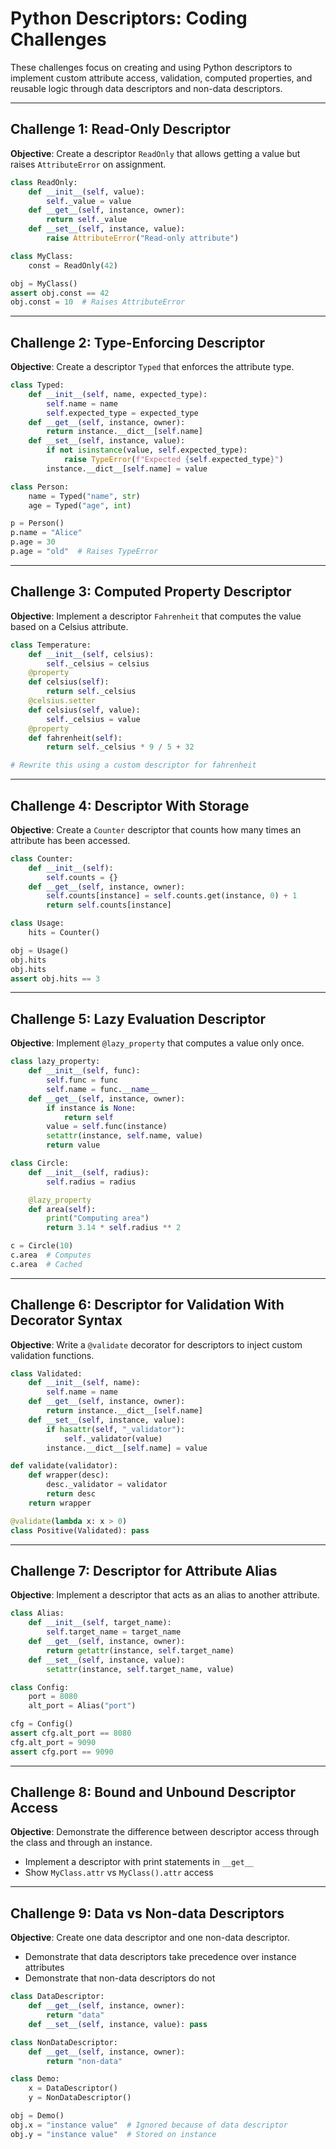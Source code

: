 # Python Descriptors: Coding Challenges

These challenges focus on creating and using Python descriptors to implement custom attribute access, validation, computed properties, and reusable logic through data descriptors and non-data descriptors.

---

## Challenge 1: Read-Only Descriptor

**Objective**: Create a descriptor `ReadOnly` that allows getting a value but raises `AttributeError` on assignment.

```python
class ReadOnly:
    def __init__(self, value):
        self._value = value
    def __get__(self, instance, owner):
        return self._value
    def __set__(self, instance, value):
        raise AttributeError("Read-only attribute")

class MyClass:
    const = ReadOnly(42)

obj = MyClass()
assert obj.const == 42
obj.const = 10  # Raises AttributeError
```

---

## Challenge 2: Type-Enforcing Descriptor

**Objective**: Create a descriptor `Typed` that enforces the attribute type.

```python
class Typed:
    def __init__(self, name, expected_type):
        self.name = name
        self.expected_type = expected_type
    def __get__(self, instance, owner):
        return instance.__dict__[self.name]
    def __set__(self, instance, value):
        if not isinstance(value, self.expected_type):
            raise TypeError(f"Expected {self.expected_type}")
        instance.__dict__[self.name] = value

class Person:
    name = Typed("name", str)
    age = Typed("age", int)

p = Person()
p.name = "Alice"
p.age = 30
p.age = "old"  # Raises TypeError
```

---

## Challenge 3: Computed Property Descriptor

**Objective**: Implement a descriptor `Fahrenheit` that computes the value based on a Celsius attribute.

```python
class Temperature:
    def __init__(self, celsius):
        self._celsius = celsius
    @property
    def celsius(self):
        return self._celsius
    @celsius.setter
    def celsius(self, value):
        self._celsius = value
    @property
    def fahrenheit(self):
        return self._celsius * 9 / 5 + 32

# Rewrite this using a custom descriptor for fahrenheit
```

---

## Challenge 4: Descriptor With Storage

**Objective**: Create a `Counter` descriptor that counts how many times an attribute has been accessed.

```python
class Counter:
    def __init__(self):
        self.counts = {}
    def __get__(self, instance, owner):
        self.counts[instance] = self.counts.get(instance, 0) + 1
        return self.counts[instance]

class Usage:
    hits = Counter()

obj = Usage()
obj.hits
obj.hits
assert obj.hits == 3
```

---

## Challenge 5: Lazy Evaluation Descriptor

**Objective**: Implement `@lazy_property` that computes a value only once.

```python
class lazy_property:
    def __init__(self, func):
        self.func = func
        self.name = func.__name__
    def __get__(self, instance, owner):
        if instance is None:
            return self
        value = self.func(instance)
        setattr(instance, self.name, value)
        return value

class Circle:
    def __init__(self, radius):
        self.radius = radius

    @lazy_property
    def area(self):
        print("Computing area")
        return 3.14 * self.radius ** 2

c = Circle(10)
c.area  # Computes
c.area  # Cached
```

---

## Challenge 6: Descriptor for Validation With Decorator Syntax

**Objective**: Write a `@validate` decorator for descriptors to inject custom validation functions.

```python
class Validated:
    def __init__(self, name):
        self.name = name
    def __get__(self, instance, owner):
        return instance.__dict__[self.name]
    def __set__(self, instance, value):
        if hasattr(self, "_validator"):
            self._validator(value)
        instance.__dict__[self.name] = value

def validate(validator):
    def wrapper(desc):
        desc._validator = validator
        return desc
    return wrapper

@validate(lambda x: x > 0)
class Positive(Validated): pass
```

---

## Challenge 7: Descriptor for Attribute Alias

**Objective**: Implement a descriptor that acts as an alias to another attribute.

```python
class Alias:
    def __init__(self, target_name):
        self.target_name = target_name
    def __get__(self, instance, owner):
        return getattr(instance, self.target_name)
    def __set__(self, instance, value):
        setattr(instance, self.target_name, value)

class Config:
    port = 8080
    alt_port = Alias("port")

cfg = Config()
assert cfg.alt_port == 8080
cfg.alt_port = 9090
assert cfg.port == 9090
```

---

## Challenge 8: Bound and Unbound Descriptor Access

**Objective**: Demonstrate the difference between descriptor access through the class and through an instance.

* Implement a descriptor with print statements in `__get__`
* Show `MyClass.attr` vs `MyClass().attr` access

---

## Challenge 9: Data vs Non-data Descriptors

**Objective**: Create one data descriptor and one non-data descriptor.

* Demonstrate that data descriptors take precedence over instance attributes
* Demonstrate that non-data descriptors do not

```python
class DataDescriptor:
    def __get__(self, instance, owner):
        return "data"
    def __set__(self, instance, value): pass

class NonDataDescriptor:
    def __get__(self, instance, owner):
        return "non-data"

class Demo:
    x = DataDescriptor()
    y = NonDataDescriptor()

obj = Demo()
obj.x = "instance value"  # Ignored because of data descriptor
obj.y = "instance value"  # Stored on instance
```
